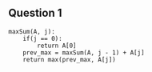 ## Question 1

```
maxSum(A, j):
    if(j == 0):
        return A[0]
    prev_max = maxSum(A, j - 1) + A[j]
    return max(prev_max, A[j])
```
